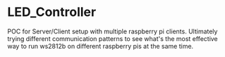 # LED_Controller
POC for Server/Client setup with multiple raspberry pi clients.   Ultimately trying different communication patterns to see what's the most effective way to run ws2812b on different raspberry pis at the same time.  

